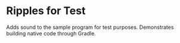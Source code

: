 # Ripples for Test

Adds sound to the sample program for test purposes.
Demonstrates building native code through Gradle.
